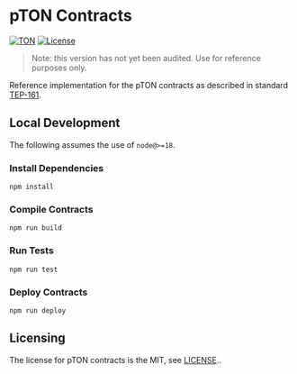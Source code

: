 # pTON Contracts

[![TON](https://img.shields.io/badge/based%20on-TON-blue)](https://ton.org/)
[![License](https://img.shields.io/badge/license-MIT-brightgreen)](https://opensource.org/licenses/MIT)

> Note: this version has not yet been audited. Use for reference purposes only.

Reference implementation for the pTON contracts as described in standard [TEP-161](https://github.com/ton-blockchain/TEPs/pull/161).

## Local Development

The following assumes the use of `node@>=18`.

### Install Dependencies

`npm install`

### Compile Contracts

`npm run build`

### Run Tests

`npm run test`

### Deploy Contracts

`npm run deploy`

## Licensing

The license for pTON contracts is the MIT, see [LICENSE](LICENSE)..